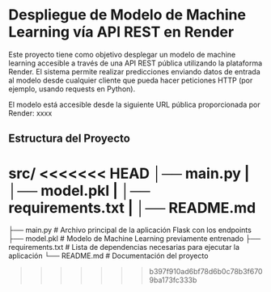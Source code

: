 # Despliegue de Modelo de Machine Learning vía API REST en Render
Este proyecto tiene como objetivo desplegar un modelo de machine learning accesible a través de una API REST pública utilizando la plataforma Render. El sistema permite realizar predicciones enviando datos de entrada al modelo desde cualquier cliente que pueda hacer peticiones HTTP (por ejemplo, usando requests en Python).

El modelo está accesible desde la siguiente URL pública proporcionada por Render:
xxxx

## Estructura del Proyecto
src/
<<<<<<< HEAD
│── main.py
|
│── model.pkl
|
│── requirements.txt
|
│── README.md
=======
├── main.py             # Archivo principal de la aplicación Flask con los endpoints
├── model.pkl           # Modelo de Machine Learning previamente entrenado 
├── requirements.txt    # Lista de dependencias necesarias para ejecutar la aplicación
└── README.md           # Documentación del proyecto
>>>>>>> b397f910ad6bf78d6b0c78b3f6709ba173fc333b



